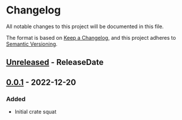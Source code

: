 <!-- markdownlint-disable blanks-around-headings blanks-around-lists no-duplicate-heading -->

# Changelog

All notable changes to this project will be documented in this file.

The format is based on [Keep a Changelog](https://keepachangelog.com/en/1.0.0/),
and this project adheres to [Semantic Versioning](https://semver.org/spec/v2.0.0.html).

<!-- next-header -->
## [Unreleased] - ReleaseDate

## [0.0.1] - 2022-12-20
### Added
- Initial crate squat

<!-- next-url -->
[Unreleased]: https://github.com/EmbarkStudios/boh/compare/0.0.1...HEAD
[0.0.1]: https://github.com/EmbarkStudios/boh/releases/tag/0.0.1
